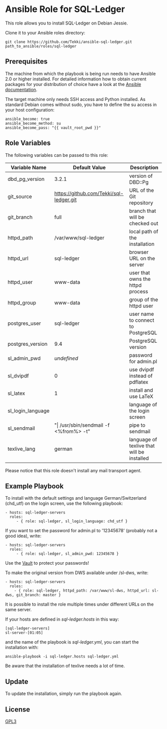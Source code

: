 Ansible Role for SQL-Ledger
===========================

This role allows you to install SQL-Ledger on Debian Jessie.

Clone it to your Ansible roles directory:

    git clone https://github.com/Tekki/ansible-sql-ledger.git path_to_ansible/roles/sql-ledger

Prerequisites
-------------

The machine from which the playbook is being run needs to have Ansible 2.0
or higher installed. For detailed information how to obtain current packages for your
distribution of choice have a look at the
[Ansible documentation](https://docs.ansible.com/ansible/intro_installation.html).

The target machine only needs SSH access and Python installed. As standard Debian 
comes without sudo, you have to define the su access in your host configuration:

    ansible_become: true
    ansible_become_method: su
    ansible_become_pass: "{{ vault_root_pwd }}"

Role Variables
--------------

The following variables can be passed to this role:

| Variable Name | Default Value | Description |
| ------------- | ------------- | ----------- |
| dbd_pg_version | 3.2.1 | version of DBD::Pg |
| git_source | https://github.com/Tekki/sql-ledger.git | URL of the Git repository |
| git_branch | full | branch that will be checked out |
| httpd_path | /var/www/sql-ledger | local path of the installation |
| httpd_url | sql-ledger | browser URL on the server |
| httpd_user | www-data | user that owns the httpd process |
| httpd_group | www-data | group of the httpd user |
| postgres_user | sql-ledger | user name to connect to PostgreSQL |
| postgres_version | 9.4 | PostgreSQL version |
| sl_admin_pwd | *undefined* | password for admin.pl |
| sl_dvipdf | 0 | use dvipdf instead of pdflatex |
| sl_latex | 1 | install and use LaTeX |
| sl_login_language | | language of the login screen |
| sl_sendmail | "\| /usr/sbin/sendmail -f <%from%> -t" | pipe to sendmail |
| texlive_lang | german | language of texlive that will be installed |

Please notice that this role doesn't install any mail transport agent.

Example Playbook
----------------

To install with the default settings and language German/Switzerland (chd_utf) on the login screen, use the following playbook:

    - hosts: sql-ledger-servers
      roles:
         - { role: sql-ledger, sl_login_language: chd_utf }

If you want to set the password for admin.pl to '12345678' (probably not a good idea), write:

    - hosts: sql-ledger-servers
      roles:
         - { role: sql-ledger, sl_admin_pwd: 12345678 }

Use the [Vault](http://docs.ansible.com/ansible/playbooks_vault.html) to protect your
passwords!

To make the original version from DWS available under /sl-dws, write:

    - hosts: sql-ledger-servers
      roles:
        - { role: sql-ledger, httpd_path: /var/www/sl-dws, httpd_url: sl-dws, git_branch: master }

It is possible to install the role multiple times under different URLs on the same server.

If your hosts are defined in *sql-ledger.hosts* in this way:

    [sql-ledger-servers]
    sl-server-[01:05]

and the name of the playbook is *sql-ledger.yml*, you can start the installation with:

    ansible-playbook -i sql-ledger.hosts sql-ledger.yml

Be aware that the installation of texlive needs a lot of time.

Update
------

To update the installation, simply run the playbook again.

License
-------

[GPL3](LICENSE)
